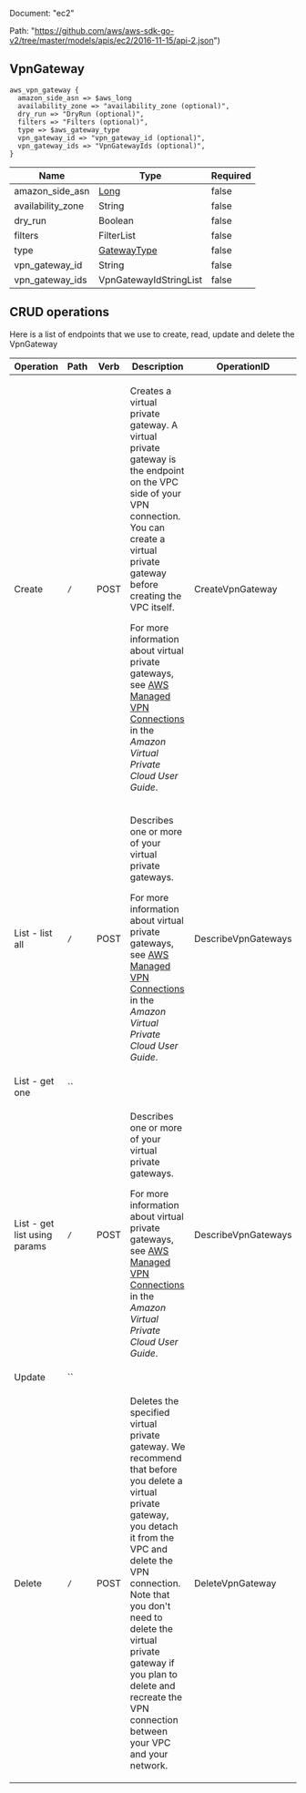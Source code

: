 Document: "ec2"


Path: "https://github.com/aws/aws-sdk-go-v2/tree/master/models/apis/ec2/2016-11-15/api-2.json")

## VpnGateway



```puppet
aws_vpn_gateway {
  amazon_side_asn => $aws_long
  availability_zone => "availability_zone (optional)",
  dry_run => "DryRun (optional)",
  filters => "Filters (optional)",
  type => $aws_gateway_type
  vpn_gateway_id => "vpn_gateway_id (optional)",
  vpn_gateway_ids => "VpnGatewayIds (optional)",
}
```

| Name        | Type           | Required       |
| ------------- | ------------- | ------------- |
|amazon_side_asn | [Long](https://docs.aws.amazon.com/search/doc-search.html?searchPath=documentation&searchQuery=long) | false |
|availability_zone | String | false |
|dry_run | Boolean | false |
|filters | FilterList | false |
|type | [GatewayType](https://docs.aws.amazon.com/search/doc-search.html?searchPath=documentation&searchQuery=gatewaytype) | false |
|vpn_gateway_id | String | false |
|vpn_gateway_ids | VpnGatewayIdStringList | false |



## CRUD operations

Here is a list of endpoints that we use to create, read, update and delete the VpnGateway

| Operation | Path | Verb | Description | OperationID |
| ------------- | ------------- | ------------- | ------------- | ------------- |
|Create|`/`|POST|<p>Creates a virtual private gateway. A virtual private gateway is the endpoint on the VPC side of your VPN connection. You can create a virtual private gateway before creating the VPC itself.</p> <p>For more information about virtual private gateways, see <a href="http://docs.aws.amazon.com/AmazonVPC/latest/UserGuide/VPC_VPN.html">AWS Managed VPN Connections</a> in the <i>Amazon Virtual Private Cloud User Guide</i>.</p>|CreateVpnGateway|
|List - list all|`/`|POST|<p>Describes one or more of your virtual private gateways.</p> <p>For more information about virtual private gateways, see <a href="http://docs.aws.amazon.com/AmazonVPC/latest/UserGuide/VPC_VPN.html">AWS Managed VPN Connections</a> in the <i>Amazon Virtual Private Cloud User Guide</i>.</p>|DescribeVpnGateways|
|List - get one|``||||
|List - get list using params|`/`|POST|<p>Describes one or more of your virtual private gateways.</p> <p>For more information about virtual private gateways, see <a href="http://docs.aws.amazon.com/AmazonVPC/latest/UserGuide/VPC_VPN.html">AWS Managed VPN Connections</a> in the <i>Amazon Virtual Private Cloud User Guide</i>.</p>|DescribeVpnGateways|
|Update|``||||
|Delete|`/`|POST|<p>Deletes the specified virtual private gateway. We recommend that before you delete a virtual private gateway, you detach it from the VPC and delete the VPN connection. Note that you don't need to delete the virtual private gateway if you plan to delete and recreate the VPN connection between your VPC and your network.</p>|DeleteVpnGateway|
